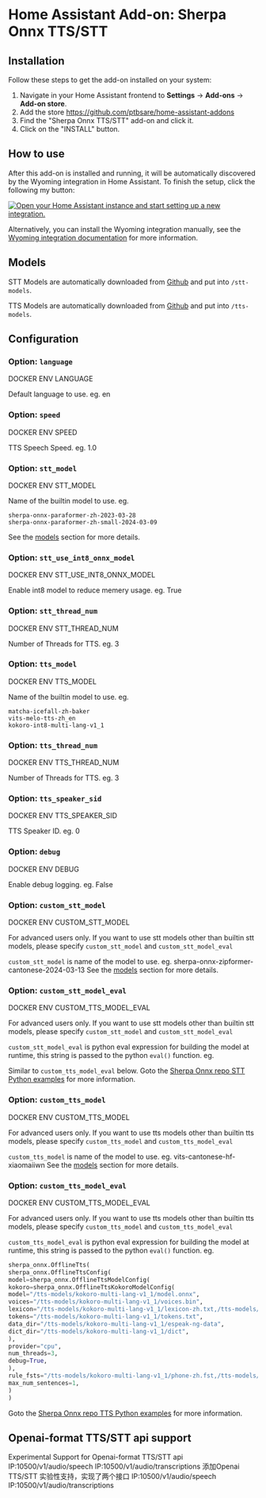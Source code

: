 # Home Assistant Add-on: Sherpa Onnx TTS/STT

## Installation

Follow these steps to get the add-on installed on your system:

1. Navigate in your Home Assistant frontend to **Settings** -> **Add-ons** -> **Add-on store**.
2. Add the store https://github.com/ptbsare/home-assistant-addons
2. Find the "Sherpa Onnx TTS/STT" add-on and click it.
3. Click on the "INSTALL" button.

## How to use

After this add-on is installed and running, it will be automatically discovered
by the Wyoming integration in Home Assistant. To finish the setup,
click the following my button:

[![Open your Home Assistant instance and start setting up a new integration.](https://my.home-assistant.io/badges/config_flow_start.svg)](https://my.home-assistant.io/redirect/config_flow_start/?domain=wyoming)

Alternatively, you can install the Wyoming integration manually, see the
[Wyoming integration documentation](https://www.home-assistant.io/integrations/wyoming/)
for more information.

## Models

STT Models are automatically downloaded from [Github](https://github.com/k2-fsa/sherpa-onnx/releases/tag/asr-models) and put into `/stt-models`.

TTS Models are automatically downloaded from [Github](https://github.com/k2-fsa/sherpa-onnx/releases/tag/tts-models) and put into `/tts-models`.

## Configuration

### Option: `language`

DOCKER ENV LANGUAGE

Default language to use. eg. en

### Option: `speed`

DOCKER ENV SPEED

TTS Speech Speed. eg. 1.0

### Option: `stt_model`

DOCKER ENV STT_MODEL

Name of the builtin model to use. eg. 
```
sherpa-onnx-paraformer-zh-2023-03-28
sherpa-onnx-paraformer-zh-small-2024-03-09
```
See the [models](#models) section for more details.

### Option: `stt_use_int8_onnx_model`

DOCKER ENV STT_USE_INT8_ONNX_MODEL

Enable int8 model to reduce memery usage. eg. True

### Option: `stt_thread_num`

DOCKER ENV STT_THREAD_NUM

Number of Threads for TTS. eg. 3
    
### Option: `tts_model`

DOCKER ENV TTS_MODEL

Name of the builtin model to use. eg.
```
matcha-icefall-zh-baker
vits-melo-tts-zh_en
kokoro-int8-multi-lang-v1_1
```
### Option: `tts_thread_num`

DOCKER ENV TTS_THREAD_NUM

Number of Threads for TTS. eg. 3

### Option: `tts_speaker_sid`

DOCKER ENV TTS_SPEAKER_SID

TTS Speaker ID. eg. 0

### Option: `debug`

DOCKER ENV DEBUG

Enable debug logging. eg. False

### Option: `custom_stt_model`

DOCKER ENV CUSTOM_STT_MODEL

For advanced users only. If you want to use stt models other than builtin stt models, please specify `custom_stt_model` and `custom_stt_model_eval`

`custom_stt_model` is name of the model to use. eg. sherpa-onnx-zipformer-cantonese-2024-03-13
See the [models](#models) section for more details.

### Option: `custom_stt_model_eval`

DOCKER ENV CUSTOM_TTS_MODEL_EVAL

For advanced users only. If you want to use stt models other than builtin stt models, please specify `custom_stt_model` and `custom_stt_model_eval`

`custom_stt_model_eval` is python eval expression for building the model at runtime, this string is passed to the python `eval()` function. eg.

Similar to `custom_tts_model_eval` below.
Goto the [Sherpa Onnx repo STT Python examples](https://github.com/k2-fsa/sherpa-onnx/blob/master/python-api-examples/offline-decode-files.py) for more information.

### Option: `custom_tts_model`

DOCKER ENV CUSTOM_TTS_MODEL

For advanced users only. If you want to use tts models other than builtin tts models, please specify `custom_tts_model` and `custom_tts_model_eval`

`custom_tts_model` is name of the model to use. eg. vits-cantonese-hf-xiaomaiiwn
See the [models](#models) section for more details.

### Option: `custom_tts_model_eval`

DOCKER ENV CUSTOM_TTS_MODEL_EVAL

For advanced users only. If you want to use tts models other than builtin tts models, please specify `custom_tts_model` and `custom_tts_model_eval`

`custom_tts_model_eval` is python eval expression for building the model at runtime, this string is passed to the python `eval()` function. eg. 
```python
sherpa_onnx.OfflineTts(
sherpa_onnx.OfflineTtsConfig(
model=sherpa_onnx.OfflineTtsModelConfig(
kokoro=sherpa_onnx.OfflineTtsKokoroModelConfig(
model="/tts-models/kokoro-multi-lang-v1_1/model.onnx",
voices="/tts-models/kokoro-multi-lang-v1_1/voices.bin",
lexicon="/tts-models/kokoro-multi-lang-v1_1/lexicon-zh.txt,/tts-models/kokoro-multi-lang-v1_1/lexicon-us-en.txt",
tokens="/tts-models/kokoro-multi-lang-v1_1/tokens.txt",
data_dir="/tts-models/kokoro-multi-lang-v1_1/espeak-ng-data",
dict_dir="/tts-models/kokoro-multi-lang-v1_1/dict",
),
provider="cpu",
num_threads=3,
debug=True,
),
rule_fsts="/tts-models/kokoro-multi-lang-v1_1/phone-zh.fst,/tts-models/kokoro-multi-lang-v1_1/date-zh.fst,/tts-models/kokoro-multi-lang-v1_1/number-zh.fst",                 
max_num_sentences=1,
)
)
```
Goto the [Sherpa Onnx repo TTS Python examples](https://github.com/k2-fsa/sherpa-onnx/blob/master/python-api-examples/offline-tts.py) for more information.

## Openai-format TTS/STT api support
Experimental Support for Openai-format TTS/STT api  IP:10500/v1/audio/speech IP:10500/v1/audio/transcriptions
添加Openai TTS/STT 实验性支持，实现了两个接口  IP:10500/v1/audio/speech IP:10500/v1/audio/transcriptions